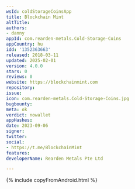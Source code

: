 ```yaml
---
wsId: coldStorageCoinsApp
title: Blockchain Mint
altTitle: 
authors:
- danny
appId: com.rearden-metals.Cold-Storage-Coins
appCountry: hu
idd: '1352363663'
released: 2018-03-11
updated: 2025-02-01
version: 4.0.0
stars: 0
reviews: 0
website: https://blockchainmint.com
repository: 
issue: 
icon: com.rearden-metals.Cold-Storage-Coins.jpg
bugbounty: 
meta: ok
verdict: nowallet
appHashes: 
date: 2023-09-06
signer: 
twitter: 
social:
- https://t.me/BlockchainMint
features: 
developerName: Rearden Metals Pte Ltd

---
```


{% include copyFromAndroid.html %}
